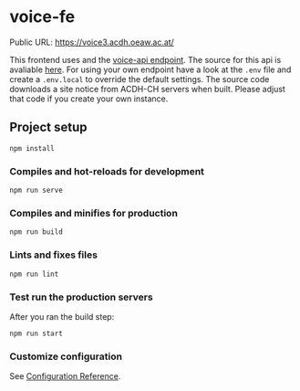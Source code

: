 # voice-fe

Public URL: https://voice3.acdh.oeaw.ac.at/

This frontend uses and the [voice-api endpoint](https://voice-api.acdh.oeaw.ac.at/).
The source for this api is avaliable [here](https://github.com/acdh-oeaw/voice-api).
For using your own endpoint have a look at the `.env` file and
create a `.env.local` to override the default settings.
The source code downloads a site notice from ACDH-CH servers when built.
Please adjust that code if you create your own instance.

## Project setup
```
npm install
```

### Compiles and hot-reloads for development
```
npm run serve
```

### Compiles and minifies for production
```
npm run build
```

### Lints and fixes files
```
npm run lint
```

### Test run the production servers

After you ran the build step:
```
npm run start
```

### Customize configuration
See [Configuration Reference](https://cli.vuejs.org/config/).
